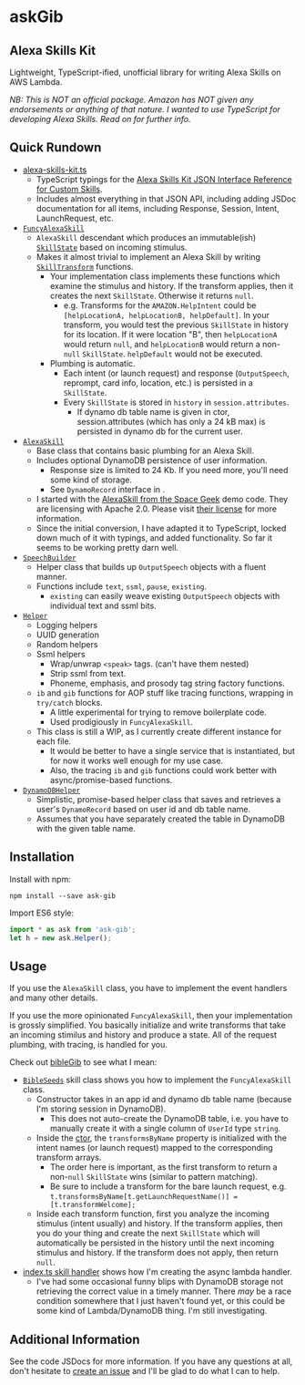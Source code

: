 # askGib
## Alexa Skills Kit

Lightweight, TypeScript-ified, unofficial library for writing Alexa Skills on AWS Lambda.

_NB: This is NOT an official package. Amazon has NOT given any endorsements or anything of that nature. I wanted to use TypeScript for developing Alexa Skills. Read on for further info._

## Quick Rundown

* [alexa-skills-kit.ts](https://github.com/ibgib/askGib/blob/master/src/alexa-skills-kit.ts)
  * TypeScript typings for the [Alexa Skills Kit JSON Interface Reference for Custom Skills](https://developer.amazon.com/public/solutions/alexa/alexa-skills-kit/docs/alexa-skills-kit-interface-reference).
  * Includes almost everything in that JSON API, including adding JSDoc documentation for all items, including Response, Session, Intent, LaunchRequest, etc.
* [`FuncyAlexaSkill`](https://github.com/ibgib/askGib/blob/master/src/funcy-alexa-skill.ts)
  * `AlexaSkill` descendant which produces an immutable(ish) [`SkillState`](https://github.com/ibgib/askGib/blob/master/src/funcy-alexa-skill.ts#L326) based on incoming stimulus.
  * Makes it almost trivial to implement an Alexa Skill by writing [`SkillTransform`](https://github.com/ibgib/askGib/blob/master/src/funcy-alexa-skill.ts#L319) functions.
    * Your implementation class implements these functions which examine the stimulus and history. If the transform applies, then it creates the next `SkillState`. Otherwise it returns `null`.
      * e.g. Transforms for the `AMAZON.HelpIntent` could be `[helpLocationA, helpLocationB, helpDefault]`. In your transform, you would test the previous `SkillState` in history for its location. If it were location "B", then `helpLocationA` would return `null`, and `helpLocationB` would return a non-`null` `SkillState`. `helpDefault` would not be executed.
    * Plumbing is automatic.
      * Each intent (or launch request) and response (`OutputSpeech`, reprompt, card info, location, etc.) is persisted in a `SkillState`.
      * Every `SkillState` is stored in `history` in `session.attributes`. 
        * If dynamo db table name is given in ctor, session.attributes (which has only a 24 kB max) is persisted in dynamo db for the current user.
* [`AlexaSkill`](https://github.com/ibgib/askGib/blob/master/src/alexa-skill.ts)
  * Base class that contains basic plumbing for an Alexa Skill.
  * Includes optional DynamoDB persistence of user information.
    * Response size is limited to 24 Kb. If you need more, you'll need some kind of storage.
    * See `DynamoRecord` interface in [](https://github.com/ibgib/askGib/blob/master/src/dynamo-db-helper.ts).
  * I started with the [AlexaSkill from the Space Geek](https://github.com/amzn/alexa-skills-kit-js/blob/master/samples/spaceGeek/src/AlexaSkill.js) demo code. They are licensing with Apache 2.0. Please visit [their license](http://aws.amazon.com/apache2.0/) for more information.
  * Since the initial conversion, I have adapted it to TypeScript, locked down much of it with typings, and added functionality. So far it seems to be working pretty darn well.
* [`SpeechBuilder`](https://github.com/ibgib/askGib/blob/master/src/speech-builder.ts)
  * Helper class that builds up `OutputSpeech` objects with a fluent manner.
  * Functions include `text`, `ssml`, `pause`, `existing`.
    * `existing` can easily weave existing `OutputSpeech` objects with individual text and ssml bits.
* [`Helper`](https://github.com/ibgib/askGib/blob/master/src/helper.ts)
  * Logging helpers
  * UUID generation
  * Random helpers
  * Ssml helpers
    * Wrap/unwrap `<speak>` tags. (can't have them nested)
    * Strip ssml from text.
    * Phoneme, emphasis, and prosody tag string factory functions.
  * `ib` and `gib` functions for AOP stuff like tracing functions, wrapping in `try/catch` blocks.
    * A little experimental for trying to remove boilerplate code.
    * Used prodigiously in `FuncyAlexaSkill`.
  * This class is still a WIP, as I currently create different instance for each file. 
    * It would be better to have a single service that is instantiated, but for now it works well enough for my use case.
    * Also, the tracing `ib` and `gib` functions could work better with async/promise-based functions.
* [`DynamoDBHelper`](https://github.com/ibgib/askGib/blob/master/src/dynamo-db-helper.ts)
  * Simplistic, promise-based helper class that saves and retrieves a user's `DynamoRecord` based on user id and db table name.
  * Assumes that you have separately created the table in DynamoDB with the given table name.

## Installation

Install with npm:

`npm install --save ask-gib`

Import ES6 style:

```typescript
import * as ask from 'ask-gib';
let h = new ask.Helper();
```

## Usage

If you use the `AlexaSkill` class, you have to implement the event handlers and many other details. 

If you use the more opinionated `FuncyAlexaSkill`, then your implementation is grossly simplified. You basically initialize and write transforms that take an incoming stimilus and history and produce a state. All of the request plumbing, with tracing, is handled for you.

Check out [bibleGib](https://github.com/ibgib/bibleGib) to see what I mean:

* [`BibleSeeds`](https://github.com/ibgib/bibleGib/blob/master/src/skill.ts) skill class shows you how to implement the `FuncyAlexaSkill` class.
  * Constructor takes in an app id and dynamo db table name (because I'm storing session in DynamoDB).
    * This does not auto-create the DynamoDB table, i.e. you have to manually create it with a single column of `UserId` type `string`.
  * Inside the [ctor](https://github.com/ibgib/bibleGib/blob/ab93a180d3e54d8e3170ec56dc2ba70ab5fa0d45/src/skill.ts#L26), the `transformsByName` property is initialized with the intent names (or launch request) mapped to the corresponding transform arrays.
    * The order here is important, as the first transform to return a non-`null` `SkillState` wins (similar to pattern matching).
    * Be sure to include a transform for the bare launch request, e.g. `t.transformsByName[t.getLaunchRequestName()] = [t.transformWelcome];`
  * Inside each transform function, first you analyze the incoming stimulus (intent usually) and history. If the transform applies, then you do your thing and create the next `SkillState` which will automatically be persisted in the history until the next incoming stimulus and history. If the transform does not apply, then return `null`.
* [index.ts skill handler](https://github.com/ibgib/bibleGib/blob/master/src/index.ts#L37) shows how I'm creating the async lambda handler.
  * I've had some occasional funny blips with DynamoDB storage not retrieving the correct value in a timely manner. There _may_ be a race condition somewhere that I just haven't found yet, or this could be some kind of Lambda/DynamoDB thing. I'm still investigating.

## Additional Information

See the code JSDocs for more information. If you have any questions at all, don't hesitate to [create an issue](https://github.com/ibgib/askGib/issues/) and I'll be glad to do what I can to help.
